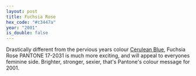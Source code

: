 ```yaml
---
layout: post
title: Fuchsia Rose
hex_code: "#c3447a"
year: "2001"
is_double: false
---
```

Drastically different from the pervious years colour [Cerulean Blue](https://www.nationalcoloursupplies.com/index.php?route=blog/blog/view&blog_id=34), Fuchsia Rose PANTONE 17-2031 is much more exciting, and will appeal to everyones feminine side. Brighter, stronger, sexier, that's Pantone's colour message for 2001.
